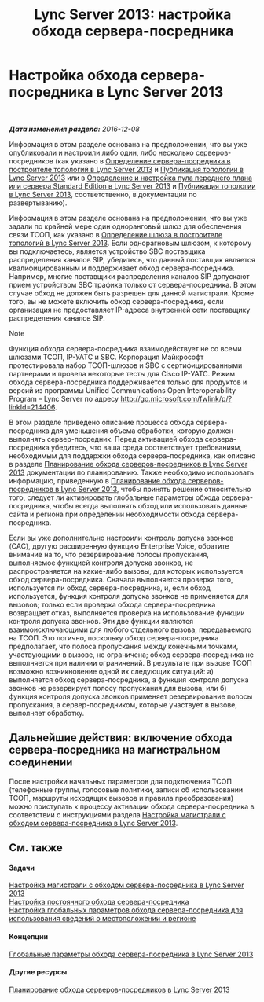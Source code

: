 ﻿---
title: 'Lync Server 2013: настройка обхода сервера-посредника'
TOCTitle: Настройка обхода сервера-посредника
ms:assetid: f50a7a13-c6a0-48f1-bee1-e45fa2b2f9b8
ms:mtpsurl: https://technet.microsoft.com/ru-ru/library/Gg413028(v=OCS.15)
ms:contentKeyID: 49311676
ms.date: 12/10/2016
mtps_version: v=OCS.15
ms.translationtype: HT
---

# Настройка обхода сервера-посредника в Lync Server 2013

 

_**Дата изменения раздела:** 2016-12-08_

Информация в этом разделе основана на предположении, что вы уже опубликовали и настроили либо один, либо несколько серверов-посредников (как указано в [Определение сервера-посредника в построителе топологий в Lync Server 2013](lync-server-2013-define-a-mediation-server-in-topology-builder.md) и [Публикация топологии в Lync Server 2013](lync-server-2013-publish-the-topology.md) или в [Определение и настройка пула переднего плана или сервера Standard Edition в Lync Server 2013](lync-server-2013-define-and-configure-a-front-end-pool-or-standard-edition-server.md) и [Публикация топологии в Lync Server 2013](lync-server-2013-publish-the-topology.md), соответственно, в документации по развертыванию).

Информация в этом разделе основана на предположении, что вы уже задали по крайней мере один одноранговый шлюз для обеспечения связи ТСОП, как указано в [Определение шлюза в построителе топологий в Lync Server 2013](lync-server-2013-define-a-gateway-in-topology-builder.md). Если однорагновым шлюзом, к которому вы подключаетесь, является устройство SBC поставщика распределения каналов SIP, убедитесь, что данный поставщик является квалифицированным и поддерживает обход сервера-посредника. Например, многие поставщики распределения каналов SIP допускают прием устройством SBC трафика только от сервера-посредника. В этом случае обход не должен быть разрешен для данной магистрали. Кроме того, вы не можете включить обход сервера-посредника, если организация не предоставляет IP-адреса внутренней сети поставщику распределения каналов SIP.

> [!note]  
> Функция обхода сервера-посредника взаимодействует не со всеми шлюзами ТСОП, IP-УАТС и SBC. Корпорация Майкрософт протестировала набор ТСОП-шлюзов и SBC с сертифицированными партнерами и провела некоторые тесты для Cisco IP-УАТС. Режим обхода сервера-посредника поддерживается только для продуктов и версий из программы Unified Communications Open Interoperability Program – Lync Server по адресу <a href="http://go.microsoft.com/fwlink/p/?linkid=214406">http://go.microsoft.com/fwlink/p/?linkId=214406</a>.

В этом разделе приведено описание процесса обхода сервера-посредника для уменьшения объема обработки, которую должен выполнять сервер-посредник. Перед активацией обхода сервера-посредника убедитесь, что ваша среда соответствует требованиям, необходимым для поддержки обхода сервера-посредника, как описано в разделе [Планирование обхода серверов-посредников в Lync Server 2013](lync-server-2013-planning-for-media-bypass.md) документации по планированию. Также необходимо использовать информацию, приведенную в [Планирование обхода серверов-посредников в Lync Server 2013](lync-server-2013-planning-for-media-bypass.md), чтобы принять решение относительно того, следует ли активировать глобальные параметры обхода сервера-посредника, чтобы всегда выполнять обход или использовать данные сайта и региона при определении необходимости обхода сервера-посредника.

Если вы уже дополнительно настроили контроль допуска звонков (CAC), другую расширенную функцию Enterprise Voice, обратите внимание на то, что резервирование полосы пропускания, выполняемое функцией контроля допуска звонков, не распространяется на какие-либо вызовы, для которых используется обход сервера-посредника. Сначала выполняется проверка того, используется ли обход сервера-посредника, и, если обход используется, функция контроля допуска звонков не применяется для вызовов; только если проверка обхода сервера-посредника возвращает отказ, выполняется проверка на использование функции контроля допуска звонков. Эти две функции являются взаимоисключающими для любого отдельного вызова, передаваемого на ТСОП. Это логично, поскольку обход сервера-посредника предполагает, что полоса пропускания между конечными точками, участвующими в вызове, не ограничена; обход сервера-посредника не выполняется при наличии ограничений. В результате при вызове ТСОП возможно возникновение одной их следующих ситуаций: а) выполняется обход сервера-посредника, а функция контроля допуска звонков не резервирует полосу пропускания для вызова; или б) функция контроля допуска звонков применяет резервирование полосы пропускания, а сервер-посредником, которые участвует в вызове, выполняет обработку.

## Дальнейшие действия: включение обхода сервера-посредника на магистральном соединении

После настройки начальных параметров для подключения ТСОП (телефонные группы, голосовые политики, записи об использовании ТСОП, маршруты исходящих вызовов и правила преобразования) можно приступать к процессу активации обхода сервера-посредника в соответствии с инструкциями раздела [Настройка магистрали с обходом сервера-посредника в Lync Server 2013](lync-server-2013-configure-a-trunk-with-media-bypass.md).

## См. также

#### Задачи

[Настройка магистрали с обходом сервера-посредника в Lync Server 2013](lync-server-2013-configure-a-trunk-with-media-bypass.md)  
[Настройка постоянного обхода сервера-посредника](lync-server-2013-configure-media-bypass-to-always-bypass-the-mediation-server.md)  
[Настройка глобальных параметров обхода сервера-посредника для использования сведений о местоположении и регионе](lync-server-2013-configure-media-bypass-global-settings-to-use-site-and-region-information.md)  

#### Концепции

[Глобальные параметры обхода сервера-посредника в Lync Server 2013](lync-server-2013-global-media-bypass-options.md)  

#### Другие ресурсы

[Планирование обхода серверов-посредников в Lync Server 2013](lync-server-2013-planning-for-media-bypass.md)

